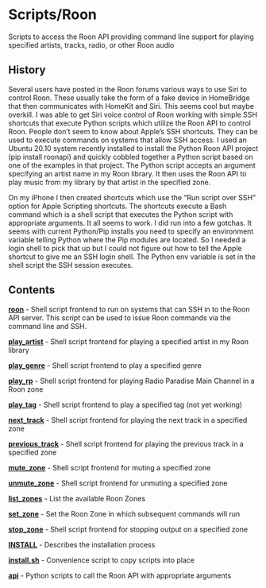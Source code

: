 Scripts/Roon
============

Scripts to access the Roon API providing command line support for playing specified artists, tracks, radio, or other Roon audio

History
-------

Several users have posted in the Roon forums various ways to use Siri to control Roon.
These usually take the form of a fake device in HomeBridge that then communicates with
HomeKit and Siri. This seems cool but maybe overkill. I was able to get Siri voice
control of Roon working with simple SSH shortcuts that execute Python scripts which
utilize the Roon API to control Roon. People don’t seem to know about Apple’s SSH
shortcuts. They can be used to execute commands on systems that allow SSH access.
I used an Ubuntu 20.10 system recently installed to install the Python Roon API project
(pip install roonapi) and quickly cobbled together a Python script based on one of the
examples in that project. The Python script accepts an argument specifying an artist
name in my Roon library. It then uses the Roon API to play music from my library by
that artist in the specified zone.

On my iPhone I then created shortcuts which use the “Run script over SSH”
option for Apple Scripting shortcuts. The shortcuts execute a Bash command which is a
shell script that executes the Python script with appropriate arguments. It all seems
to work. I did run into a few gotchas. It seems with current Python/Pip installs you
need to specify an environment variable telling Python where the Pip modules are located.
So I needed a login shell to pick that up but I could not figure out how to tell the
Apple shortcut to give me an SSH login shell. The Python env variable is set in the
shell script the SSH session executes.

Contents
--------

[**roon**](Roon/roon) - Shell script frontend to run on systems that can SSH in to the Roon API server. This script can be used to issue Roon commands via the command line and SSH.

[**play_artist**](Roon/play_artist) - Shell script frontend for playing a specified artist in my Roon library

[**play_genre**](Roon/play_genre) - Shell script frontend to play a specified genre

[**play_rp**](Roon/play_rp) - Shell script frontend for playing Radio Paradise Main Channel in a Roon zone

[**play_tag**](Roon/play_tag) - Shell script frontend to play a specified tag (not yet working)

[**next_track**](Roon/next_track) - Shell script frontend for playing the next track in a specified zone

[**previous_track**](Roon/previous_track) - Shell script frontend for playing the previous track in a specified zone

[**mute_zone**](Roon/mute_zone) - Shell script frontend for muting a specified zone

[**unmute_zone**](Roon/unmute_zone) - Shell script frontend for unmuting a specified zone

[**list_zones**](Roon/list_zones) - List the available Roon Zones

[**set_zone**](Roon/set_zone) - Set the Roon Zone in which subsequent commands will run

[**stop_zone**](Roon/stop_zone) - Shell script frontend for stopping output on a specified zone

[**INSTALL**](Roon/INSTALL) - Describes the installation process

[**install.sh**](Roon/install.sh) - Convenience script to copy scripts into place

[**api**](Roon/api/README.md) - Python scripts to call the Roon API with appropriate arguments
